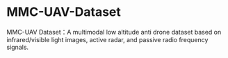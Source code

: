 # MMC-UAV-Dataset
MMC-UAV Dataset：A multimodal low altitude anti drone dataset based on infrared/visible light images, active radar, and passive radio frequency signals. 
